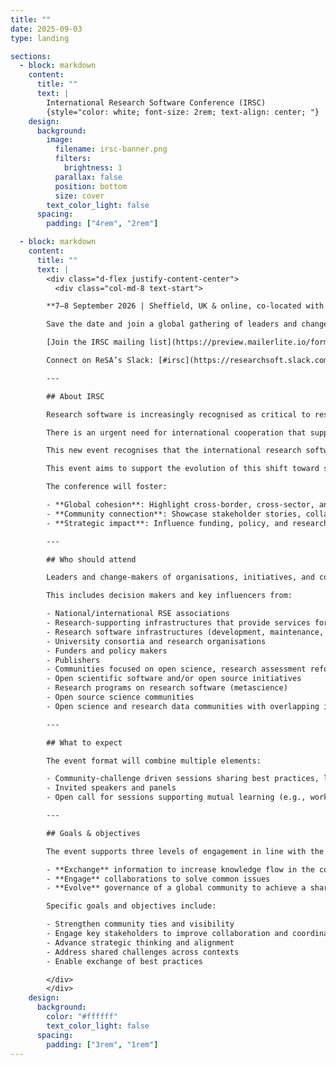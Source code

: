 ```yaml
---
title: ""
date: 2025-09-03
type: landing

sections:
  - block: markdown
    content:
      title: ""
      text: |
        International Research Software Conference (IRSC)
        {style="color: white; font-size: 2rem; text-align: center; "}
    design:
      background:
        image:
          filename: irsc-banner.png
          filters:
            brightness: 1
          parallax: false
          position: bottom
          size: cover
        text_color_light: false
      spacing:
        padding: ["4rem", "2rem"]

  - block: markdown
    content:
      title: ""
      text: |
        <div class="d-flex justify-content-center">
          <div class="col-md-8 text-start">

        **7–8 September 2026 | Sheffield, UK & online, co-located with RSECon26**

        Save the date and join a global gathering of leaders and change-makers working to advance global shifts toward strategic coordination, long-term sustainability, and high-level collaboration across the research software community.

        [Join the IRSC mailing list](https://preview.mailerlite.io/forms/778129/164453536097109381/share) for updates  

        Connect on ReSA’s Slack: [#irsc](https://researchsoft.slack.com/archives/C09D8QX9E2H)

        ---

        ## About IRSC

        Research software is increasingly recognised as critical to research outcomes. Yet research software, and the people who develop and maintain it, operate with tremendously unstable resources and funding. This instability negatively impacts innovation by slowing research and creating unstable career pathways.  

        There is an urgent need for international cooperation that supports research software to solidify next-generation research and innovation.

        This new event recognises that the international research software community is moving towards aligning global policies and funding, sustaining essential infrastructure, recognizing and equipping its diverse workforce, responsibly integrating AI, improving how software impact is measured, and ensuring interoperability through open, standards-based infrastructure.  

        This event aims to support the evolution of this shift toward strategic coordination, long-term sustainability, and collaboration across boundaries.

        The conference will foster:

        - **Global cohesion**: Highlight cross-border, cross-sector, and cross-discipline collaboration to build new bridges across the global research software landscape  
        - **Community connection**: Showcase stakeholder stories, collaboration highlights, and best practices to connect with peers and unite efforts  
        - **Strategic impact**: Influence funding, policy, and research priorities; and showcase leadership within the research software community and broader movements (e.g. open science, FAIR, research assessment reform, open source)  

        ---

        ## Who should attend

        Leaders and change-makers of organisations, initiatives, and communities committed to supporting research software, and those who develop it, as fundamental and vital to research.  

        This includes decision makers and key influencers from:

        - National/international RSE associations  
        - Research-supporting infrastructures that provide services for research software as part of their mission  
        - Research software infrastructures (development, maintenance, sharing, connectivity)  
        - University consortia and research organisations  
        - Funders and policy makers  
        - Publishers  
        - Communities focused on open science, research assessment reform, impact measurement, training, and skills initiatives  
        - Open scientific software and/or open source initiatives  
        - Research programs on research software (metascience)  
        - Open source science communities  
        - Open science and research data communities with overlapping interest in research software (e.g., RDA, CODATA)  

        ---

        ## What to expect

        The event format will combine multiple elements:

        - Community-challenge driven sessions sharing best practices, led by ReSA Forums and task forces  
        - Invited speakers and panels  
        - Open call for sessions supporting mutual learning (e.g., workshops, case studies) — selected based on clear criteria  

        ---

        ## Goals & objectives

        The event supports three levels of engagement in line with the [ReSA Strategic Plan 2025–2028](https://doi.org/10.5281/zenodo.15444952):

        - **Exchange** information to increase knowledge flow in the community  
        - **Engage** collaborations to solve common issues  
        - **Evolve** governance of a global community to achieve a shared vision  

        Specific goals and objectives include:

        - Strengthen community ties and visibility  
        - Engage key stakeholders to improve collaboration and coordination  
        - Advance strategic thinking and alignment  
        - Address shared challenges across contexts  
        - Enable exchange of best practices  

        </div>
        </div>
    design:
      background:
        color: "#ffffff"
        text_color_light: false
      spacing:
        padding: ["3rem", "1rem"]
---
```

